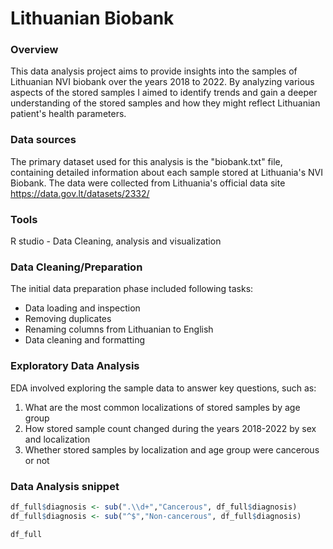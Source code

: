 # Lithuanian Biobank

### Overview

This data analysis project aims to provide insights into the samples of Lithuanian NVI biobank over the years 2018 to 2022. By analyzing various aspects of the stored samples I aimed to identify trends and gain a deeper understanding of the stored samples and how they might reflect Lithuanian patient's health parameters. 

### Data sources

The primary dataset used for this analysis is the "biobank.txt" file, containing detailed information about each sample stored at Lithuania's NVI Biobank. The data were collected from Lithuania's official data site https://data.gov.lt/datasets/2332/

### Tools
R studio - Data Cleaning, analysis and visualization

### Data Cleaning/Preparation

The initial data preparation phase included following tasks:

- Data loading and inspection
- Removing duplicates
- Renaming columns from Lithuanian to English
- Data cleaning and formatting

### Exploratory Data Analysis

EDA involved exploring the sample data to answer key questions, such as:

1. What are the most common localizations of stored samples by age group
2. How stored sample count changed during the years 2018-2022 by sex and localization
3. Whether stored samples by localization and age group were cancerous or not

### Data Analysis snippet

``` R
df_full$diagnosis <- sub(".\\d+","Cancerous", df_full$diagnosis)
df_full$diagnosis <- sub("^$","Non-cancerous", df_full$diagnosis)

df_full
```

